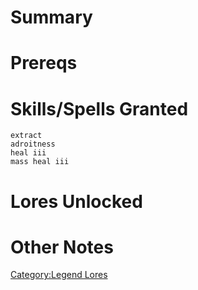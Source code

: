 # Summary

# Prereqs

# Skills/Spells Granted

`extract`  
`adroitness`  
`heal iii`  
`mass heal iii`

# Lores Unlocked

# Other Notes

[Category:Legend Lores](Category:Legend_Lores "wikilink")
